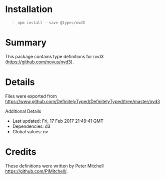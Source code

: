# Installation
> `npm install --save @types/nvd3`

# Summary
This package contains type definitions for nvd3 (https://github.com/novus/nvd3).

# Details
Files were exported from https://www.github.com/DefinitelyTyped/DefinitelyTyped/tree/master/nvd3

Additional Details
 * Last updated: Fri, 17 Feb 2017 21:49:41 GMT
 * Dependencies: d3
 * Global values: nv

# Credits
These definitions were written by Peter Mitchell <https://github.com/PjMitchell/>.
